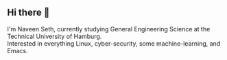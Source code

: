 ## Hi there 👋

I'm Naveen Seth, currently studying General Engineering Science at the Technical University of Hamburg.  
Interested in everything Linux, cyber-security, some machine-learning, and Emacs.
